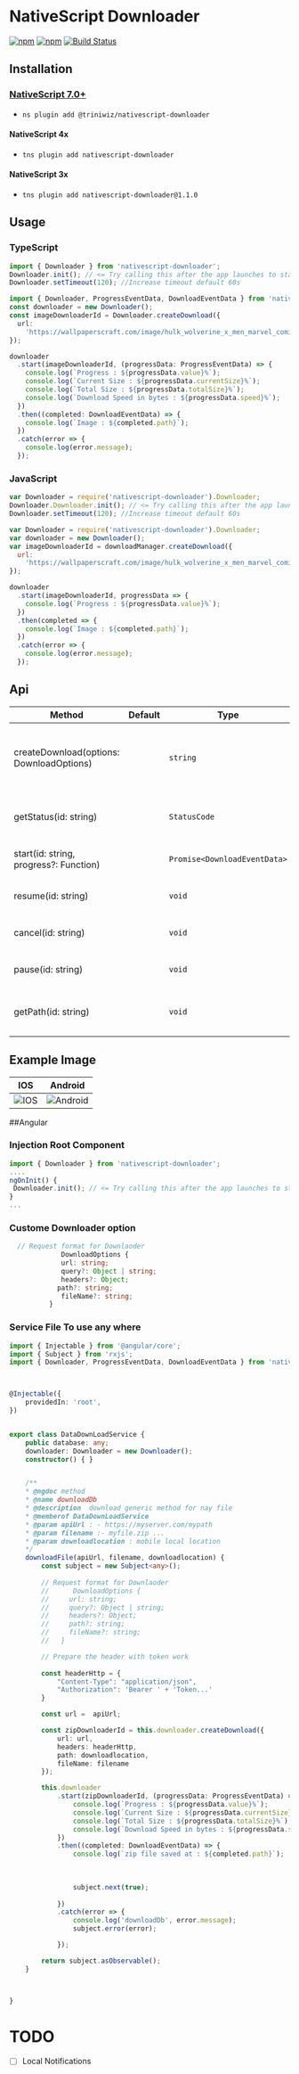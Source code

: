 # NativeScript Downloader

[![npm](https://img.shields.io/npm/v/nativescript-downloader.svg)](https://www.npmjs.com/package/nativescript-downloader)
[![npm](https://img.shields.io/npm/dt/nativescript-downloader.svg?label=npm%20downloads)](https://www.npmjs.com/package/nativescript-downloader)
[![Build Status](https://travis-ci.org/triniwiz/nativescript-downloader.svg?branch=master)](https://travis-ci.org/triniwiz/nativescript-downloader)

## Installation

### [NativeScript 7.0+](https://github.com/triniwiz/nativescript-plugins)

* `ns plugin add @triniwiz/nativescript-downloader`


#### NativeScript 4x

* `tns plugin add nativescript-downloader`

#### NativeScript 3x

* `tns plugin add nativescript-downloader@1.1.0`

## Usage

### TypeScript

```typescript
import { Downloader } from 'nativescript-downloader';
Downloader.init(); // <= Try calling this after the app launches to start the downloader service
Downloader.setTimeout(120); //Increase timeout default 60s
```

```typescript
import { Downloader, ProgressEventData, DownloadEventData } from 'nativescript-downloader';
const downloader = new Downloader();
const imageDownloaderId = Downloader.createDownload({
  url:
    'https://wallpaperscraft.com/image/hulk_wolverine_x_men_marvel_comics_art_99032_3840x2400.jpg'
});

downloader
  .start(imageDownloaderId, (progressData: ProgressEventData) => {
    console.log(`Progress : ${progressData.value}%`);
    console.log(`Current Size : ${progressData.currentSize}%`);
    console.log(`Total Size : ${progressData.totalSize}%`);
    console.log(`Download Speed in bytes : ${progressData.speed}%`);
  })
  .then((completed: DownloadEventData) => {
    console.log(`Image : ${completed.path}`);
  })
  .catch(error => {
    console.log(error.message);
  });
```

### JavaScript

```js
var Downloader = require('nativescript-downloader').Downloader;
Downloader.Downloader.init(); // <= Try calling this after the app launches to start the downloader service
Downloader.setTimeout(120); //Increase timeout default 60s
```

```js
var Downloader = require('nativescript-downloader').Downloader;
var downloader = new Downloader();
var imageDownloaderId = downloadManager.createDownload({
  url:
    'https://wallpaperscraft.com/image/hulk_wolverine_x_men_marvel_comics_art_99032_3840x2400.jpg'
});

downloader
  .start(imageDownloaderId, progressData => {
    console.log(`Progress : ${progressData.value}%`);
  })
  .then(completed => {
    console.log(`Image : ${completed.path}`);
  })
  .catch(error => {
    console.log(error.message);
  });
```

## Api

| Method                                   | Default | Type                         | Description                                           |
| ---------------------------------------- | ------- | ---------------------------- | ----------------------------------------------------- |
| createDownload(options: DownloadOptions) |         | `string`                     | Creates a download task it returns the id of the task |
| getStatus(id: string)                    |         | `StatusCode`                 | Gets the status of a download task.                   |
| start(id: string, progress?: Function)   |         | `Promise<DownloadEventData>` | Starts a download task.                               |  |
| resume(id: string)                       |         | `void`                       | Resumes a download task.                              |
| cancel(id: string)                       |         | `void`                       | Cancels a download task.                              |
| pause(id: string)                        |         | `void`                       | Pauses a download task.                               |
| getPath(id: string)                      |         | `void`                       | Return the path of a download task.                   |

## Example Image

| IOS                                     | Android                                     |
| --------------------------------------- | ------------------------------------------- |
| ![IOS](https://i.imgur.com/WQqhhXF.gif) | ![Android](https://i.imgur.com/fE9rBvl.gif) |


##Angular 

### Injection Root Component
```typescript 
import { Downloader } from 'nativescript-downloader';
....
ngOnInit() {
 Downloader.init(); // <= Try calling this after the app launches to start the downloader service
}
...
```
### Custome Downloader option
```typescript 
  // Request format for Downlaoder
             DownloadOptions {
             url: string;
             query?: Object | string;
             headers?: Object;
            path?: string;
             fileName?: string;
          }
```

### Service File To use any where

```typescript 
import { Injectable } from '@angular/core';
import { Subject } from 'rxjs';
import { Downloader, ProgressEventData, DownloadEventData } from 'nativescript-downloader';



@Injectable({
    providedIn: 'root',
})


export class DataDownLoadService {
    public database: any;
    downloader: Downloader = new Downloader();
    constructor() { }


    /**
    * @ngdoc method
    * @name downloadDb
    * @description  download generic method for nay file 
    * @memberof DataDownLoadService
    * @param apiUrl : - https://myserver.com/mypath
    * @param filename :- myfile.zip ...
    * @param downloadlocation : mobile local location
    */
    downloadFile(apiUrl, filename, downloadlocation) {
        const subject = new Subject<any>();
    
        // Request format for Downlaoder
        //      DownloadOptions {
        //     url: string;
        //     query?: Object | string;
        //     headers?: Object;
        //     path?: string;
        //     fileName?: string;
        //   }

        // Prepare the header with token work
    
        const headerHttp = {
            "Content-Type": "application/json",
            "Authorization": 'Bearer ' + 'Token...'
        }

        const url =  apiUrl;

        const zipDownloaderId = this.downloader.createDownload({
            url: url,
            headers: headerHttp,
            path: downloadlocation,
            fileName: filename
        });

        this.downloader
            .start(zipDownloaderId, (progressData: ProgressEventData) => {
                console.log(`Progress : ${progressData.value}%`);
                console.log(`Current Size : ${progressData.currentSize}%`);
                console.log(`Total Size : ${progressData.totalSize}%`);
                console.log(`Download Speed in bytes : ${progressData.speed}%`);
            })
            .then((completed: DownloadEventData) => {
                console.log(`zip file saved at : ${completed.path}`);
              
               
                
                subject.next(true);
              
            })
            .catch(error => {
                console.log('downloadDb', error.message);
                subject.error(error);

            });

        return subject.asObservable();
    }



}
```


# TODO

* [ ] Local Notifications
